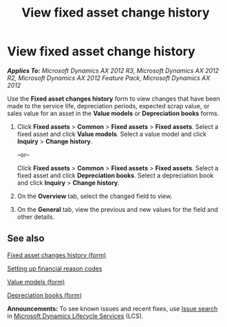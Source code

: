 ﻿---
title: View fixed asset change history
TOCTitle: View fixed asset change history
ms:assetid: 4ad73fa0-5458-4e61-a5cd-53236a6ca0b2
ms:mtpsurl: https://technet.microsoft.com/en-us/library/Gg231407(v=AX.60)
ms:contentKeyID: 36056973
ms.date: 04/18/2014
mtps_version: v=AX.60
---

# View fixed asset change history 


_**Applies To:** Microsoft Dynamics AX 2012 R3, Microsoft Dynamics AX 2012 R2, Microsoft Dynamics AX 2012 Feature Pack, Microsoft Dynamics AX 2012_

Use the **Fixed asset changes history** form to view changes that have been made to the service life, depreciation periods, expected scrap value, or sales value for an asset in the **Value models** or **Depreciation books** forms.

1.  Click **Fixed assets** \> **Common** \> **Fixed assets** \> **Fixed assets**. Select a fixed asset and click **Value models**. Select a value model and click **Inquiry** \> **Change history**.
    
    –or–
    
    Click **Fixed assets** \> **Common** \> **Fixed assets** \> **Fixed assets**. Select a fixed asset and click **Depreciation books**. Select a depreciation book and click **Inquiry** \> **Change history**.

2.  On the **Overview** tab, select the changed field to view.

3.  On the **General** tab, view the previous and new values for the field and other details.

## See also

[Fixed asset changes history (form)](https://technet.microsoft.com/en-us/library/hh209392\(v=ax.60\))

[Setting up financial reason codes](setting-up-financial-reason-codes.md)

[Value models (form)](https://technet.microsoft.com/en-us/library/aa590830\(v=ax.60\))

[Depreciation books (form)](https://technet.microsoft.com/en-us/library/aa572416\(v=ax.60\))

  
**Announcements:** To see known issues and recent fixes, use [Issue search](http://go.microsoft.com/fwlink/?linkid=389258) in [Microsoft Dynamics Lifecycle Services](http://go.microsoft.com/fwlink/?linkid=306505) (LCS).

